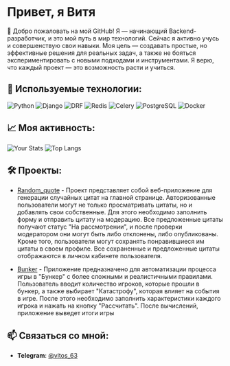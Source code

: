 # Привет, я Витя 
👋 Добро пожаловать на мой GitHub! Я — начинающий Backend-разработчик, и это мой путь в мир технологий. Сейчас я активно учусь и совершенствую свои навыки.
Моя цель — создавать простые, но эффективные решения для реальных задач, а также не бояться экспериментировать с новыми подходами и инструментами. Я верю, что каждый проект — это возможность расти и учиться.

## 🔧 Используемые технологии:
![Python](https://img.shields.io/badge/Python-blue)
![Django](https://img.shields.io/badge/Django-61DAFB)
![DRF](https://img.shields.io/badge/DRF-339933)
![Redis](https://img.shields.io/badge/Redis-red)
![Celery](https://img.shields.io/badge/Celery-green)
![PostgreSQL](https://img.shields.io/badge/PostgreSQL-47A248)
![Docker](https://img.shields.io/badge/Docker-blue)




## 📈 Моя активность:
![Your Stats](https://github-readme-stats.vercel.app/api?username=vitos63&show_icons=true&count_private=true&theme=dark)
![Top Langs](https://github-readme-stats.vercel.app/api/top-langs/?username=vitos63&layout=compact&theme=dark)

## 🛠️ Проекты:
- [Random_quote](https://github.com/vitos63/random_quote) - Проект представляет собой веб-приложение для генерации случайных цитат на главной странице. Авторизованные пользователи могут не только просматривать цитаты, но и добавлять свои собственные. Для этого необходимо заполнить форму и отправить цитату на модерацию. Все предложенные цитаты получают статус "На рассмотрении", и после проверки модератором они могут быть либо отклонены, либо опубликованы.
Кроме того, пользователи могут сохранять понравившиеся им цитаты в своем профиле. Все сохраненные и предложенные цитаты отображаются в личном кабинете пользователя.


- [Bunker](https://github.com/vitos63/bunker) - Приложение предназначено для автоматизации процесса игры в "Бункер" с более сложными и реалистичными правилами. Пользователь вводит количество игроков, которые прошли в бункер, а также выбирает "Катастрофу", которая влияет на события в игре. После этого необходимо заполнить характеристики каждого игрока и нажать на кнопку "Рассчитать". После вычислений, приложение выведет итоги игры

## 📫 Связаться со мной:
- **Telegram**: [@vitos_63](https://www.t.me/vitos_63)
